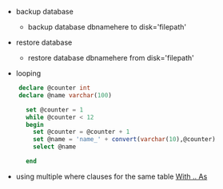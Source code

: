 * backup database
    * backup database dbnamehere to disk='filepath'
* restore database
    * restore database dbnamehere from disk='filepath'

* looping
```sql
    declare @counter int
    declare @name varchar(100)

      set @counter = 1
      while @counter < 12
      begin
        set @counter = @counter + 1
		set @name = 'name_' + convert(varchar(10),@counter)
		select @name      

      end
```

* using multiple where clauses for the same table
[With .. As](https://docs.microsoft.com/en-us/sql/t-sql/queries/with-common-table-expression-transact-sql)


